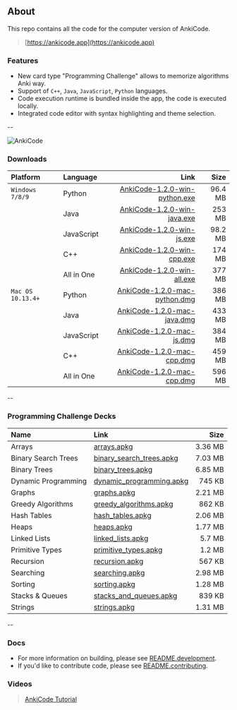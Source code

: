 ## About
This repo contains all the code for the computer version of AnkiCode.
> [https://ankicode.app](https://ankicode.app)

### Features
- New card type "Programming Challenge" allows to memorize algorithms Anki way.
- Support of `C++`, `Java`, `JavaScript`, `Python` languages.
- Code execution runtime is bundled inside the app, the code is executed locally.
- Integrated code editor with syntax highlighting and theme selection.

--

![AnkiCode](https://github.com/daveight/ankicode/raw/master/images/anki-editor.png "AnkiCode")

### Downloads

| Platform          | Language      | Link                                                     | Size    |
| :---------------- |:------------- | --------------------------------------------------------:|--------:|
| `Windows 7/8/9`   | Python        | [AnkiCode-1.2.0-win-python.exe](https://cutt.ly/5WrDute) | 96.4 MB |
|                   | Java          | [AnkiCode-1.2.0-win-java.exe](https://cutt.ly/8WrDfCd)   | 253 MB  |
|                   | JavaScript    | [AnkiCode-1.2.0-win-js.exe](https://cutt.ly/EWrDcw9)     | 98.2 MB |
|                   | C++           | [AnkiCode-1.2.0-win-cpp.exe](https://cutt.ly/1WrDQJt)    | 174 MB  |
|                   | All in One    | [AnkiCode-1.2.0-win-all.exe](https://cutt.ly/jWrDPH1)    | 377 MB  |
| `Mac OS 10.13.4+` | Python        | [AnkiCode-1.2.0-mac-python.dmg](https://cutt.ly/eWrD2cP) | 386 MB  |
|                   | Java          | [AnkiCode-1.2.0-mac-java.dmg](https://cutt.ly/wWrD8Tr)   | 433 MB  |
|                   | JavaScript    | [AnkiCode-1.2.0-mac-js.dmg](https://cutt.ly/tWrD68Q)     | 384 MB  |
|                   | C++           | [AnkiCode-1.2.0-mac-cpp.dmg](https://cutt.ly/eWrFuxw)    | 459 MB  |
|                   | All in One    | [AnkiCode-1.2.0-mac-cpp.dmg](https://cutt.ly/5WrFfHL)    | 596 MB  |

--

### Programming Challenge Decks

| Name                | Link                                                  | Size    |
| :------------------ |:------------------------------------------------------|--------:|
| Arrays              | [arrays.apkg](https://cutt.ly/aWrGrZG)                | 3.36 MB |
| Binary Search Trees | [binary_search_trees.apkg](https://cutt.ly/GWrGxIr)   | 7.03 MB |
| Binary Trees        | [binary_trees.apkg](https://cutt.ly/GWrGRRw)          | 6.85 MB |
| Dynamic Programming | [dynamic_programming.apkg](https://cutt.ly/0WrGAR3)   | 745 KB  |
| Graphs              | [graphs.apkg](https://cutt.ly/qWrGJ3B)                | 2.21 MB |
| Greedy Algorithms   | [greedy_algorithms.apkg](https://cutt.ly/WWrGVcn)     | 862 KB  |
| Hash Tables         | [hash_tables.apkg](https://cutt.ly/mWrG2rA)           | 2.06 MB |
| Heaps               | [heaps.apkg](https://cutt.ly/TWrG4K9)                 | 1.77 MB |
| Linked Lists        | [linked_lists.apkg](https://cutt.ly/hWrHraa)          | 5.7 MB  |
| Primitive Types     | [primitive_types.apkg](https://cutt.ly/6WrHpqY)       | 1.2 MB  |
| Recursion           | [recursion.apkg](https://cutt.ly/LWrHfYL)             | 567 KB  |
| Searching           | [searching.apkg](https://cutt.ly/oWrHxB0)             | 2.98 MB |
| Sorting             | [sorting.apkg](https://cutt.ly/bWrHmvN)               | 1.28 MB |
| Stacks & Queues     | [stacks_and_queues.apkg](https://cutt.ly/xWrHTi9)     | 839 KB  |
| Strings             | [strings.apkg](https://cutt.ly/bWrHPKt)               | 1.31 MB |

--

### Docs
- For more information on building, please see [README.development](README.development).
- If you'd like to contribute code, please see [README.contributing](README.contributing).

### Videos
> [AnkiCode Tutorial](https://www.youtube.com/watch?v=dB23wJ1b6Ik)
